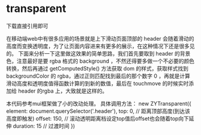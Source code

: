 # transparent
下载直接引用即可
<script src="transparent.js"> </script>

在移动端web中有很多应用的场景就是上下滑动页面顶部的 header 会随着滑动的高度而变换透明度，为了让页面内容进来有更多的展示，在这种情况下还是很多见的。
下面来分析一下这里做这效果的简单思路，我们首先要取到 header 的背景色，注意最好是要 rgba 格式的 background ，不然还得要多做一个不必要的颜色转换，然后再通过 getComputedStyle() 方法获取 dom 的样式，获取样式找到 backgroundColor 的 rgba，通过正则匹配找到最后的那个数字 0 ，再就是计算滑动高度和透明度值得函数计算的到新的数值，最后在 touchmove 的时候实时添加给 header 的rgba 上，大致就是这样的。

本代码参考mui框架做了小的改动处理。
具体调用方法：
new ZYTransparent({
    element: document.querySelector('.header'),
    top: 0,              // 距离顶部高度(到达该高度即触发)
    offset: 150,      // 滚动透明距离档设定top值后offset也会随着top向下延伸
    duration: 15    // 过渡时间
})

